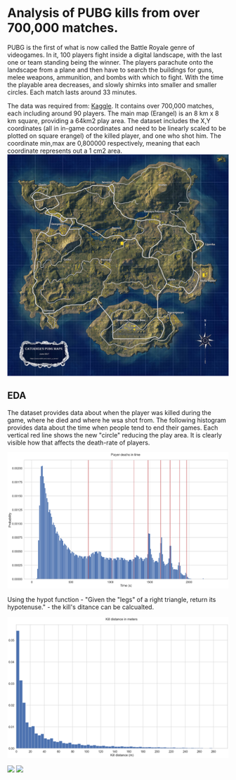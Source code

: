 # Analysis of PUBG kills from over 700,000 matches.

PUBG is the first of what is now called the Battle Royale genre of videogames. In it, 100 players fight inside a digital landscape, with the last one or team standing being the winner. The players parachute onto the landscape from a plane and then have to search the buildings for guns, melee weapons, ammunition, and bombs with which to fight. With the time the playable area decreases, and slowly shirnks into smaller and smaller circles. Each match lasts around 33 minutes.

The data was required from: [Kaggle](https://www.kaggle.com/skihikingkevin/pubg-match-deaths/). It contains over 700,000 matches, each including around 90 players. The main map (Erangel) is an 8 km x 8 km square, providing a 64km2 play area. The dataset includes the X,Y coordinates (all in in-game coordinates and need to be linearly scaled to be plotted on square erangel) of the killed player, and one who shot him. The coordinate min,max are 0,800000 respectively, meaning that each coordinate represents out a 1 cm2 area.
![](erangel.jpg)

## EDA

The dataset provides data about when the player was killed during the game, where he died and where he wsa shot from.
The following histogram provides data about the time when people tend to end their games. Each vertical red line shows the new "circle" reducing the play area. It is clearly visible how that affects the death-rate of players.

![](player_death_time_hist.png)

Using the hypot function - "Given the "legs" of a right triangle, return its hypotenuse." - the kill's ditance can be calcualted.

![](kill_distance.png)


![](erangel_phase_cat.jpg)
![](erangel_fire.png)

